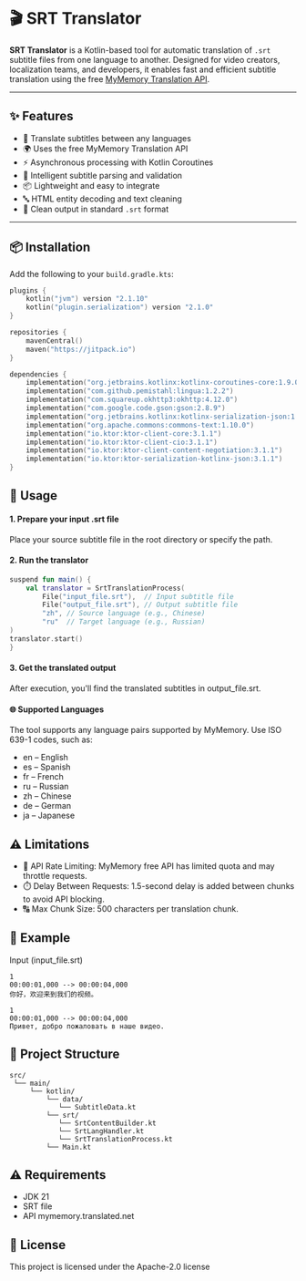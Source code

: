 # 🎬 SRT Translator

**SRT Translator** is a Kotlin-based tool for automatic translation of `.srt` subtitle files from one language to another. Designed for video creators, localization teams, and developers, it enables fast and efficient subtitle translation using the free [MyMemory Translation API](https://mymemory.translated.net/).

---

## ✨ Features

- 🔁 Translate subtitles between any languages
- 🌍 Uses the free MyMemory Translation API
- ⚡ Asynchronous processing with Kotlin Coroutines
- 🧠 Intelligent subtitle parsing and validation
- 📦 Lightweight and easy to integrate
- 🔤 HTML entity decoding and text cleaning
- 📜 Clean output in standard `.srt` format

---

## 📦 Installation

Add the following to your `build.gradle.kts`:

```kotlin
plugins {
    kotlin("jvm") version "2.1.10"
    kotlin("plugin.serialization") version "2.1.0"
}

repositories {
    mavenCentral()
    maven("https://jitpack.io")
}

dependencies {
    implementation("org.jetbrains.kotlinx:kotlinx-coroutines-core:1.9.0")
    implementation("com.github.pemistahl:lingua:1.2.2")
    implementation("com.squareup.okhttp3:okhttp:4.12.0")
    implementation("com.google.code.gson:gson:2.8.9")
    implementation("org.jetbrains.kotlinx:kotlinx-serialization-json:1.8.0")
    implementation("org.apache.commons:commons-text:1.10.0")
    implementation("io.ktor:ktor-client-core:3.1.1")
    implementation("io.ktor:ktor-client-cio:3.1.1")
    implementation("io.ktor:ktor-client-content-negotiation:3.1.1")
    implementation("io.ktor:ktor-serialization-kotlinx-json:3.1.1")
}
```

## 🚀 Usage
#### 1. Prepare your input .srt file
   Place your source subtitle file in the root directory or specify the path.

#### 2. Run the translator

```kotlin
suspend fun main() {
    val translator = SrtTranslationProcess(
        File("input_file.srt"),  // Input subtitle file
        File("output_file.srt"), // Output subtitle file
        "zh", // Source language (e.g., Chinese)
        "ru"  // Target language (e.g., Russian)
)
translator.start()
}
```

#### 3. Get the translated output
After execution, you'll find the translated subtitles in output_file.srt.


#### 🌐 Supported Languages
The tool supports any language pairs supported by MyMemory. Use ISO 639-1 codes, such as:

- en – English
- es – Spanish
- fr – French
- ru – Russian
- zh – Chinese
- de – German
- ja – Japanese

## ⚠️ Limitations
- 🔁 API Rate Limiting: MyMemory free API has limited quota and may throttle requests.
- ⏱️ Delay Between Requests: 1.5-second delay is added between chunks to avoid API blocking.
- 🔠 Max Chunk Size: 500 characters per translation chunk.

## 📁 Example
Input (input_file.srt)

```dbn-psql
1
00:00:01,000 --> 00:00:04,000
你好，欢迎来到我们的视频。

1
00:00:01,000 --> 00:00:04,000
Привет, добро пожаловать в наше видео.
```

## 📁 Project Structure

```dbn-psql
src/
 └── main/
     └── kotlin/
         └── data/
            └── SubtitleData.kt
         └── srt/
            └── SrtContentBuilder.kt
            └── SrtLangHandler.kt
            └── SrtTranslationProcess.kt
         └── Main.kt
```

## ⚠️ Requirements
- JDK 21
- SRT file
- API mymemory.translated.net

## 📄 License
This project is licensed under the Apache-2.0 license